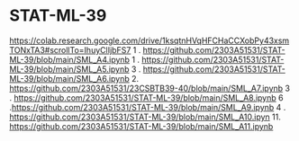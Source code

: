 # STAT-ML-39
https://colab.research.google.com/drive/1ksqtnHVqHFCHaCCXobPy43xsmTONxTA3#scrollTo=IhuyClIjbFS7
1 . https://github.com/2303A51531/STAT-ML-39/blob/main/SML_A4.ipynb
1 . https://github.com/2303A51531/STAT-ML-39/blob/main/SML_A5.ipynb
3 . https://github.com/2303A51531/STAT-ML-39/blob/main/SML_A6.ipynb
2. https://github.com/2303A51531/23CSBTB39-40/blob/main/SML_A7.ipynb
3 . https://github.com/2303A51531/STAT-ML-39/blob/main/SML_A8.ipynb
6 .https://github.com/2303A51531/STAT-ML-39/blob/main/SML_A9.ipynb
4 . https://github.com/2303A51531/STAT-ML-39/blob/main/SML_A10.ipyn
11. https://github.com/2303A51531/STAT-ML-39/blob/main/SML_A11.ipynb
